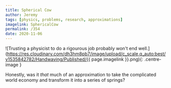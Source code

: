 ```yaml
---
title: Spherical Cow
author: Jeremy
tags: [physics, problems, research, approximations]
imagelink: SphericalCow
permalink: /354
date: 2020-11-06
---
```


![Trusting a physicist to do a rigourous job probably won't end well.](https://res.cloudinary.com/dh3hm8pb7/image/upload/c_scale,q_auto:best/v1535842782/Handwaving/Published/{{ page.imagelink }}.png){: .centre-image }

Honestly, was it *that* much of an approximation to take the complicated world economy and transform it into a series of springs?
